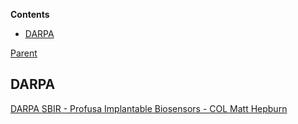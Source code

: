 <!-- START doctoc generated TOC please keep comment here to allow auto update -->
<!-- DON'T EDIT THIS SECTION, INSTEAD RE-RUN doctoc TO UPDATE -->
**Contents**

- [DARPA](#darpa)

<!-- END doctoc generated TOC please keep comment here to allow auto update -->

[Parent](#pages/blog/cv19/index)

## DARPA

[DARPA SBIR - Profusa Implantable Biosensors - COL Matt Hepburn](https://en.wikipedia.org/wiki/Luciana_Borio)

